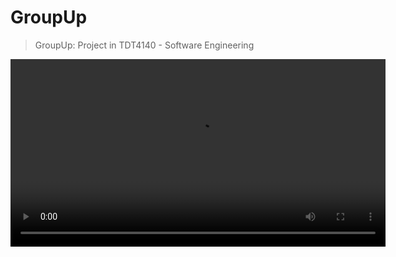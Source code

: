 # GroupUp

> GroupUp: Project in TDT4140 - Software Engineering

<video src='./app/public/screen-capture.mp4' width=600 />

# Starte applikasjonen
### Klient (frontend)

Gå først til mappen `./app`

```shell
$ npm start
```

### Tjener (backend + database)

Gå først til mappen `./server`

```shell
$ npm run dev
```


## CI

CI sjekker _prettier_ og _eslint_. For å sjekke dette manuelt lokalt på datamaskinen kan en kjøre kommandoene under:

```sh
$ npm run prettier # Fikser alt av prettier for deg 
$ npm run lint # Sjekker etter eslint-feil, men vil ikke fikse det for deg
```

